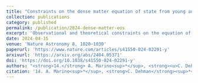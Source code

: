 ```yaml
---
title: "Constraints on the dense matter equation of state from young and cold isolated neutron stars"
collection: publications
category: published
permalink: /publication/2024-dense-matter-eos
excerpt: 'Observational and theoretical constraints on the equation of state of dense matter from a population of young, cold isolated neutron stars.'
date: 2024-04-15
venue: 'Nature Astronomy 8, 1020–1030'
paperurl: 'https://www.nature.com/articles/s41550-024-02291-y'
arxivurl: 'https://arxiv.org/abs/2404.05371'
doi: 'https://doi.org/10.1038/s41550-024-02291-y'
authors: "<strong>14.</strong> A. Marino<sup>*</sup>, <strong><u>C. Dehman</u></strong><sup>*</sup>, K. Kovlakas<sup>*</sup>, N. Rea<sup>*</sup> et al."
citation: '14. A. Marino<sup>*</sup>, <strong>C. Dehman</strong><sup>*</sup>, K. Kovlakas<sup>*</sup>, N. Rea<sup>*</sup> et al. (2024). <small><strong>Constraints on the dense matter equation of state from young and cold isolated neutron stars</strong></small>. <em>Nature Astronomy <b>8</b>, 1020–1030</em>. (<a href="https://arxiv.org/abs/2404.05371">arXiv</a>, <a href="https://ui.adsabs.harvard.edu/abs/2024arXiv240405371M/abstract">ADS</a>, <a href="https://doi.org/10.1038/s41550-024-02291-y">DOI</a>) <br><small><i>These authors contributed equally to this work.</i></small>'
---
```

